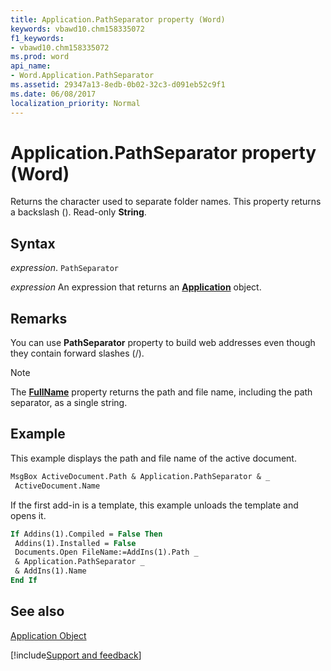 ```yaml
---
title: Application.PathSeparator property (Word)
keywords: vbawd10.chm158335072
f1_keywords:
- vbawd10.chm158335072
ms.prod: word
api_name:
- Word.Application.PathSeparator
ms.assetid: 29347a13-8edb-0b02-32c3-d091eb52c9f1
ms.date: 06/08/2017
localization_priority: Normal
---
```



# Application.PathSeparator property (Word)

Returns the character used to separate folder names. This property returns a backslash (\). Read-only  **String**.


## Syntax

_expression_. `PathSeparator`

 _expression_ An expression that returns an **[Application](Word.Application.md)** object. 


## Remarks

You can use  **PathSeparator** property to build web addresses even though they contain forward slashes (/).


> [!NOTE] 
> The  **[FullName](Word.Document.FullName.md)** property returns the path and file name, including the path separator, as a single string.


## Example

This example displays the path and file name of the active document.


```vb
MsgBox ActiveDocument.Path & Application.PathSeparator & _ 
 ActiveDocument.Name
```

If the first add-in is a template, this example unloads the template and opens it.




```vb
If Addins(1).Compiled = False Then 
 Addins(1).Installed = False 
 Documents.Open FileName:=AddIns(1).Path _ 
 & Application.PathSeparator _ 
 & AddIns(1).Name 
End If
```


## See also


[Application Object](Word.Application.md)

[!include[Support and feedback](~/includes/feedback-boilerplate.md)]